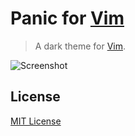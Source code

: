 # Panic for [Vim](http://vim.org)

> A dark theme for [Vim](http://vim.org).

![Screenshot](http://a4.mzstatic.com/us/r30/Purple49/v4/3c/05/94/3c059414-2f82-88a6-034d-60b9a0661823/sc552x414.jpeg)

## License

[MIT License](./LICENSE)
